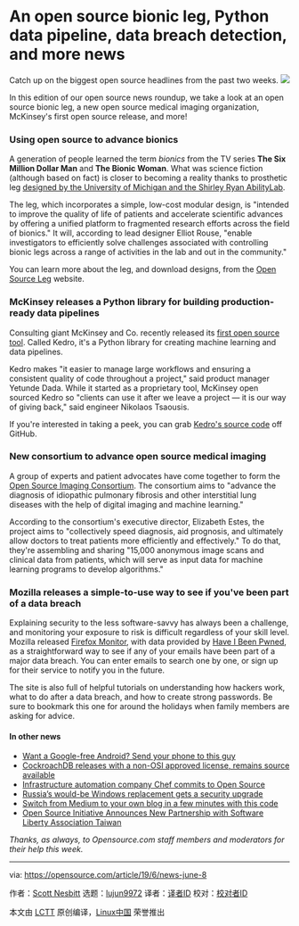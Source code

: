 [#]: collector: (lujun9972)
[#]: translator: (wxy)
[#]: reviewer: ( )
[#]: publisher: ( )
[#]: url: ( )
[#]: subject: (An open source bionic leg, Python data pipeline, data breach detection, and more news)
[#]: via: (https://opensource.com/article/19/6/news-june-8)
[#]: author: (Scott Nesbitt https://opensource.com/users/scottnesbitt)

An open source bionic leg, Python data pipeline, data breach detection, and more news
======
Catch up on the biggest open source headlines from the past two weeks.
![][1]

In this edition of our open source news roundup, we take a look at an open source bionic leg, a new open source medical imaging organization, McKinsey's first open source release, and more!

### Using open source to advance bionics

A generation of people learned the term _bionics_ from the TV series **The Six Million Dollar Man** and **The Bionic Woman**. What was science fiction (although based on fact) is closer to becoming a reality thanks to prosthetic leg [designed by the University of Michigan and the Shirley Ryan AbilityLab][2].

The leg, which incorporates a simple, low-cost modular design, is "intended to improve the quality of life of patients and accelerate scientific advances by offering a unified platform to fragmented research efforts across the field of bionics." It will, according to lead designer Elliot Rouse, "enable investigators to efficiently solve challenges associated with controlling bionic legs across a range of activities in the lab and out in the community."

You can learn more about the leg, and download designs, from the [Open Source Leg][3] website.

### McKinsey releases a Python library for building production-ready data pipelines

Consulting giant McKinsey and Co. recently released its [first open source tool][4]. Called Kedro, it's a Python library for creating machine learning and data pipelines.

Kedro makes "it easier to manage large workflows and ensuring a consistent quality of code throughout a project," said product manager Yetunde Dada. While it started as a proprietary tool, McKinsey open sourced Kedro so "clients can use it after we leave a project — it is our way of giving back," said engineer Nikolaos Tsaousis.

If you're interested in taking a peek, you can grab [Kedro's source code][5] off GitHub.

### New consortium to advance open source medical imaging

A group of experts and patient advocates have come together to form the [Open Source Imaging Consortium][6]. The consortium aims to "advance the diagnosis of idiopathic pulmonary fibrosis and other interstitial lung diseases with the help of digital imaging and machine learning."

According to the consortium's executive director, Elizabeth Estes, the project aims to "collectively speed diagnosis, aid prognosis, and ultimately allow doctors to treat patients more efficiently and effectively." To do that, they're assembling and sharing "15,000 anonymous image scans and clinical data from patients, which will serve as input data for machine learning programs to develop algorithms."

### Mozilla releases a simple-to-use way to see if you've been part of a data breach

Explaining security to the less software-savvy has always been a challenge, and monitoring your exposure to risk is difficult regardless of your skill level. Mozilla released [Firefox Monitor][7], with data provided by [Have I Been Pwned][8], as a straightforward way to see if any of your emails have been part of a major data breach. You can enter emails to search one by one, or sign up for their service to notify you in the future.

The site is also full of helpful tutorials on understanding how hackers work, what to do after a data breach, and how to create strong passwords. Be sure to bookmark this one for around the holidays when family members are asking for advice.

#### In other news

  * [Want a Google-free Android? Send your phone to this guy][9]
  * [CockroachDB releases with a non-OSI approved license, remains source available][10]
  * [Infrastructure automation company Chef commits to Open Source][11]
  * [Russia’s would-be Windows replacement gets a security upgrade][12]
  * [Switch from Medium to your own blog in a few minutes with this code][13]
  * [Open Source Initiative Announces New Partnership with Software Liberty Association Taiwan][14]



_Thanks, as always, to Opensource.com staff members and moderators for their help this week._

--------------------------------------------------------------------------------

via: https://opensource.com/article/19/6/news-june-8

作者：[Scott Nesbitt][a]
选题：[lujun9972][b]
译者：[译者ID](https://github.com/译者ID)
校对：[校对者ID](https://github.com/校对者ID)

本文由 [LCTT](https://github.com/LCTT/TranslateProject) 原创编译，[Linux中国](https://linux.cn/) 荣誉推出

[a]: https://opensource.com/users/scottnesbitt
[b]: https://github.com/lujun9972
[1]: https://opensource.com/sites/default/files/styles/image-full-size/public/lead-images/weekly_news_roundup_tv.png?itok=B6PM4S1i
[2]: https://news.umich.edu/open-source-bionic-leg-first-of-its-kind-platform-aims-to-rapidly-advance-prosthetics/
[3]: https://opensourceleg.com/
[4]: https://www.information-age.com/kedro-mckinseys-open-source-software-tool-123482991/
[5]: https://github.com/quantumblacklabs/kedro
[6]: https://pulmonaryfibrosisnews.com/2019/05/31/international-open-source-imaging-consortium-osic-launched-to-advance-ipf-diagnosis/
[7]: https://monitor.firefox.com/
[8]: https://haveibeenpwned.com/
[9]: https://fossbytes.com/want-a-google-free-android-send-your-phone-to-this-guy/
[10]: https://www.cockroachlabs.com/blog/oss-relicensing-cockroachdb/
[11]: https://www.infoq.com/news/2019/05/chef-open-source/
[12]: https://www.nextgov.com/cybersecurity/2019/05/russias-would-be-windows-replacement-gets-security-upgrade/157330/
[13]: https://github.com/mathieudutour/medium-to-own-blog
[14]: https://opensource.org/node/994
